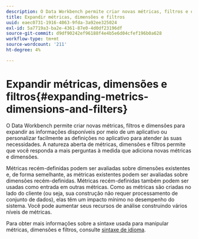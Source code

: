```yaml
---
description: O Data Workbench permite criar novas métricas, filtros e dimensões para expandir as informações disponíveis por meio de um aplicativo ou personalizar facilmente as definições no aplicativo para atender às suas necessidades. A natureza aberta de métricas, dimensões e filtros permite que você responda a mais perguntas à medida que adiciona novas métricas e dimensões.
title: Expandir métricas, dimensões e filtros
uuid: eaec0731-1916-4063-9fda-3a92ee325024
exl-id: 5a7719a3-ba2e-4361-87e0-4d0df23196df
source-git-commit: d9df90242ef96188f4e4b5e6d04cfef196b0a628
workflow-type: tm+mt
source-wordcount: '211'
ht-degree: 4%

---
```


# Expandir métricas, dimensões e filtros{#expanding-metrics-dimensions-and-filters}

O Data Workbench permite criar novas métricas, filtros e dimensões para expandir as informações disponíveis por meio de um aplicativo ou personalizar facilmente as definições no aplicativo para atender às suas necessidades. A natureza aberta de métricas, dimensões e filtros permite que você responda a mais perguntas à medida que adiciona novas métricas e dimensões.

Métricas recém-definidas podem ser avaliadas sobre dimensões existentes e, de forma semelhante, as métricas existentes podem ser avaliadas sobre dimensões recém-definidas. Métricas recém-definidas também podem ser usadas como entrada em outras métricas. Como as métricas são criadas no lado do cliente (ou seja, sua construção não requer processamento de conjunto de dados), elas têm um impacto mínimo no desempenho do sistema. Você pode aumentar seus recursos de análise construindo vários níveis de métricas.

Para obter mais informações sobre a sintaxe usada para manipular métricas, dimensões e filtros, consulte [sintaxe de idioma](https://docs.adobe.com/content/help/en/data-workbench/using/client/qry-lang-syntx/c-qry-lang-syntx.html).
